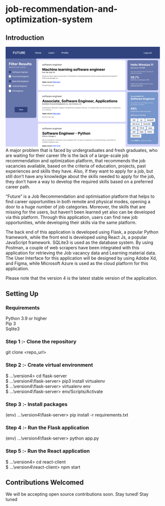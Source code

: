 # job-recommendation-and-optimization-system

## Introduction
![Alt text](home.png)
A major problem that is faced by undergraduates and fresh graduates, who are waiting for their career life is the lack of a large-scale job recommendation and optimization platform, that recommends the job vacancies available, based on the criteria of education, projects, past experiences and skills they have. Also, if they want to apply for a job, but still don’t have any knowledge about the skills needed to apply for the job, they don’t have a way to develop the required skills based on a preferred career path. 

“Future” is a Job Recommendation and optimisation platform that helps to find career opportunities in both remote and physical modes, opening a door to a huge number of job categories. Moreover, the skills that are missing for the users, but haven’t been learned yet also can be developed via this platform. Through this application, users can find new job opportunities, while developing their skills via the same platform. 

The back end of this application is developed using Flask, a popular Python framework, while the front end is developed using React Js, a popular JavaScript framework. SQLite3 is used as the database system. By using Postman, a couple of web scrapers have been integrated with this application for retrieving the Job vacancy data and Learning material data. The User Interface for this application will be designed by using Adobe Xd, and Figma, while Microsoft Azure is used as the cloud platform for this application.

Please note that the version 4 is the latest stable version of the application.

## Setting Up
### Requirements
Python 3.9 or higher<br>
Pip 3<br>
Sqlite3<br>

### Step 1 :- Clone the repository
git clone <repo_url><br>

### Step 2 :- Create virtual environment
$ ...\version4> cd flask-server<br>
$ ...\version4\flask-server> pip3 install virtualenv<br>
$ ...\version4\flask-server> virtualenv env<br>
$ ...\version4\flask-server> env/Scripts/Activate<br>

### Step 3 :- Install packages
(env) ...\version4\flask-server> pip install -r requirements.txt<br>

### Step 4 :- Run the Flask application
(env) ...\version4\flask-server> python app.py<br>

### Step 5 :- Run the React application
$ ...\version4> cd react-client<br>
$ ...\version4\react-client> npm start<br>

## Contributions Welcomed
We will be accepting open source contributions soon. Stay tuned!
Stay tuned